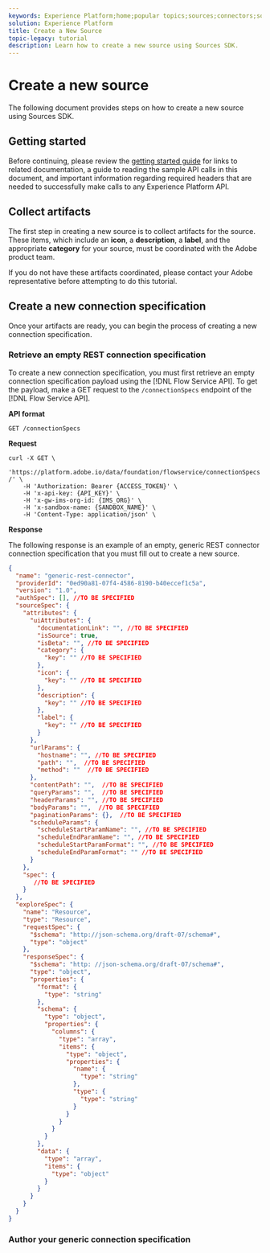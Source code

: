 ```yaml
---
keywords: Experience Platform;home;popular topics;sources;connectors;source connectors;sources sdk;sdk;SDK
solution: Experience Platform
title: Create a New Source
topic-legacy: tutorial
description: Learn how to create a new source using Sources SDK.
---
```

# Create a new source

The following document provides steps on how to create a new source using Sources SDK.

## Getting started

Before continuing, please review the [getting started guide](./getting-started.md) for links to related documentation, a guide to reading the sample API calls in this document, and important information regarding required headers that are needed to successfully make calls to any Experience Platform API.

## Collect artifacts

The first step in creating a new source is to collect artifacts for the source. These items, which include an **icon**, a **description**, a **label**, and the appropriate **category** for your source, must be coordinated with the Adobe product team.

If you do not have these artifacts coordinated, please contact your Adobe representative before attempting to do this tutorial.

## Create a new connection specification

Once your artifacts are ready, you can begin the process of creating a new connection specification.

### Retrieve an empty REST connection specification

To create a new connection specification, you must first retrieve an empty connection specification payload using the [!DNL Flow Service API]. To get the payload, make a GET request to the `/connectionSpecs` endpoint of the [!DNL Flow Service API].

**API format**

```http
GET /connectionSpecs
```

**Request**

```shell
curl -X GET \
    'https://platform.adobe.io/data/foundation/flowservice/connectionSpecs  /' \
    -H 'Authorization: Bearer {ACCESS_TOKEN}' \
    -H 'x-api-key: {API_KEY}' \
    -H 'x-gw-ims-org-id: {IMS_ORG}' \
    -H 'x-sandbox-name: {SANDBOX_NAME}' \
    -H 'Content-Type: application/json' \
```

**Response**

The following response is an example of an empty, generic REST connector  connection specification that you must fill out to create a new source.

```json
{
  "name": "generic-rest-connector",
  "providerId": "0ed90a81-07f4-4586-8190-b40eccef1c5a",
  "version": "1.0",
  "authSpec": [], //TO BE SPECIFIED
  "sourceSpec": {
    "attributes": {
      "uiAttributes": {
        "documentationLink": "", //TO BE SPECIFIED
        "isSource": true,
        "isBeta": "", //TO BE SPECIFIED
        "category": {
          "key": "" //TO BE SPECIFIED
        },
        "icon": {
          "key": "" //TO BE SPECIFIED
        },
        "description": {
          "key": "" //TO BE SPECIFIED
        },
        "label": {
          "key": "" //TO BE SPECIFIED
        }
      },
      "urlParams": {
        "hostname": "", //TO BE SPECIFIED
        "path": "",  //TO BE SPECIFIED
        "method": ""  //TO BE SPECIFIED
      },
      "contentPath": "",  //TO BE SPECIFIED
      "queryParams": "",  //TO BE SPECIFIED
      "headerParams": "", //TO BE SPECIFIED
      "bodyParams": "",  //TO BE SPECIFIED
      "paginationParams": {},  //TO BE SPECIFIED
      "scheduleParams": {
        "scheduleStartParamName": "", //TO BE SPECIFIED
        "scheduleEndParamName": "", //TO BE SPECIFIED
        "scheduleStartParamFormat": "", //TO BE SPECIFIED
        "scheduleEndParamFormat": "" //TO BE SPECIFIED
      }
    },
    "spec": {
       //TO BE SPECIFIED
    }
  },
  "exploreSpec": {
    "name": "Resource",
    "type": "Resource",
    "requestSpec": {
      "$schema": "http://json-schema.org/draft-07/schema#",
      "type": "object"
    },
    "responseSpec": {
      "$schema": "http: //json-schema.org/draft-07/schema#",
      "type": "object",
      "properties": {
        "format": {
          "type": "string"
        },
        "schema": {
          "type": "object",
          "properties": {
            "columns": {
              "type": "array",
              "items": {
                "type": "object",
                "properties": {
                  "name": {
                    "type": "string"
                  },
                  "type": {
                    "type": "string"
                  }
                }
              }
            }
          }
        },
        "data": {
          "type": "array",
          "items": {
            "type": "object"
          }
        }
      }
    }
  }
}
```

### Author your generic connection specification